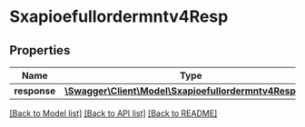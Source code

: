 # Sxapioefullordermntv4Resp

## Properties
Name | Type | Description | Notes
------------ | ------------- | ------------- | -------------
**response** | [**\Swagger\Client\Model\Sxapioefullordermntv4Response**](Sxapioefullordermntv4Response.md) |  | [optional] 

[[Back to Model list]](../README.md#documentation-for-models) [[Back to API list]](../README.md#documentation-for-api-endpoints) [[Back to README]](../README.md)


